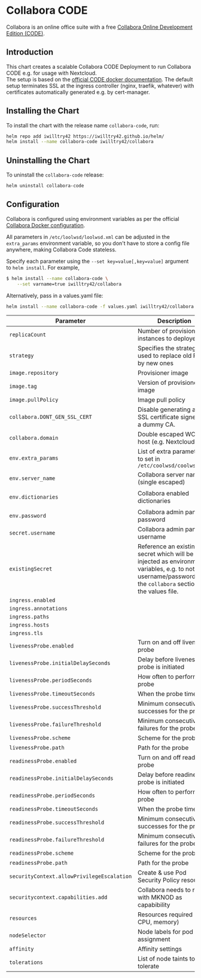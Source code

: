 # Collabora CODE

Collabora is an online office suite with a free [Collabora Online Development Edition (CODE)](https://www.collaboraoffice.com/code/).

## Introduction

This chart creates a scalable Collabora CODE Deployment to run Collabora CODE e.g. for usage with Nextcloud.  
The setup is based on the [official CODE docker documentation](https://sdk.collaboraonline.com/docs/installation/CODE_Docker_image.html).
The default setup terminates SSL at the ingress controller (nginx, traefik, whatever) with certificates automatically generated e.g. by cert-manager.

## Installing the Chart

To install the chart with the release name `collabora-code`, run:

```bash
helm repo add iwilltry42 https://iwilltry42.github.io/helm/
helm install --name collabora-code iwilltry42/collabora
```

## Uninstalling the Chart

To uninstall the `collabora-code` release:

```bash
helm uninstall collabora-code
```

## Configuration

Collabora is configured using environment variables as per the official [Collabora Docker configuration](https://sdk.collaboraonline.com/docs/installation/CODE_Docker_image.html#how-to-configure-docker-image).

All parameters in `/etc/loolwsd/loolwsd.xml` can be adjusted in the `extra_params` environment variable, so you don't have to store a config file anywhere, making Collabora Code stateless.

Specify each parameter using the `--set key=value[,key=value]` argument to `helm install`. For example,

```bash
$ helm install --name collabora-code \
    --set varname=true iwilltry42/collabora
```

Alternatively, pass in a values.yaml file:

```bash
helm install --name collabora-code -f values.yaml iwilltry42/collabora
```

| Parameter                                         | Description                                                   | Default                                                     |
| ------------------------------------------------- | ------------------------------------------------------------- | ----------------------------------------------------------- |
| `replicaCount`                                    | Number of provisioner instances to deployed                   | `1`                                                         |
| `strategy`                                        | Specifies the strategy used to replace old Pods by new ones   | `Recreate`                                                  |
| `image.repository`                                | Provisioner image                                             | `collabora/code`                                            |
| `image.tag`                                       | Version of provisioner image                                  | `21.11.1.4.1`                                                   |
| `image.pullPolicy`                                | Image pull policy                                             | `IfNotPresent`                                              |
| `collabora.DONT_GEN_SSL_CERT`                     | Disable generating a new SSL certificate signed by a dummy CA. | `true`                                                      |
| `collabora.domain`                                | Double escaped WOPI host (e.g. Nextcloud)                                      | `wopihost\\.domain\\.tld`                                         |
| `env.extra_params`                          | List of extra parameters to set in `/etc/coolwsd/coolwsd.xml`                              | `--o:ssl.termination=true --o:ssl.enable=false`             |
| `env.server_name`                           | Collabora server name (single escaped)                        | `collabora\.domain\.tld`                                         |
| `env.dictionaries`                          | Collabora enabled dictionaries                                | `de_DE en_GB en_US es_ES fr_FR it nl pt_BR pt_PT ru`        |
| `env.password`                              | Collabora admin panel password                                    | `examplepass`                                               |
| `secret.username`                              | Collabora admin panel username                                    | `admin`                                                     |
| `existingSecret` | Reference an existing secret which will be injected as environment variables, e.g. to not have username/password from the `collabora` section in the values file. | `""` |
| `ingress.enabled`                                 |                                                               | `false`                                                     |
| `ingress.annotations`                             |                                                               | `{}`                                                        |
| `ingress.paths`                                   |                                                               | `[]`                                                        |
| `ingress.hosts`                                   |                                                               | `[]`                                                        |
| `ingress.tls`                                     |                                                               | `[]`                                                        |
| `livenessProbe.enabled`                           | Turn on and off liveness probe                                | `true`                                                      |
| `livenessProbe.initialDelaySeconds`               | Delay before liveness probe is initiated                      | `30`                                                        |
| `livenessProbe.periodSeconds`                     | How often to perform the probe                                | `10`                                                        |
| `livenessProbe.timeoutSeconds`                    | When the probe times out                                      | `2`                                                         |
| `livenessProbe.successThreshold`                  | Minimum consecutive successes for the probe                   | `1`                                                         |
| `livenessProbe.failureThreshold`                  | Minimum consecutive failures for the probe                    | `3`                                                         |
| `livenessProbe.scheme`                            | Scheme for the probe                                          | `HTTP`                                                      |
| `livenessProbe.path`                              | Path for the probe                                            | `/`                                                         |
| `readinessProbe.enabled`                          | Turn on and off readiness probe                               | `true`                                                      |
| `readinessProbe.initialDelaySeconds`              | Delay before readiness probe is initiated                     | `30`                                                        |
| `readinessProbe.periodSeconds`                    | How often to perform the probe                                | `10`                                                        |
| `readinessProbe.timeoutSeconds`                   | When the probe times out                                      | `2`                                                         |
| `readinessProbe.successThreshold`                 | Minimum consecutive successes for the probe                   | `1`                                                         |
| `readinessProbe.failureThreshold`                 | Minimum consecutive failures for the probe                    | `3`                                                         |
| `readinessProbe.scheme`                           | Scheme for the probe                                          | `HTTP`                                                      |
| `readinessProbe.path`                             | Path for the probe                                            | `/`                                                         |
| `securityContext.allowPrivilegeEscalation`        | Create & use Pod Security Policy resources                    | `true`                                                      |
| `securitycontext.capabilities.add`                | Collabora needs to run with MKNOD as capabibility             | `[MKNOD]`                                                   |
| `resources`                                       | Resources required (e.g. CPU, memory)                         | `{}`                                                        |
| `nodeSelector`                                    | Node labels for pod assignment                                | `{}`                                                        |
| `affinity`                                        | Affinity settings                                             | `{}`                                                        |
| `tolerations`                                     | List of node taints to tolerate                               | `[]`                                                        |
